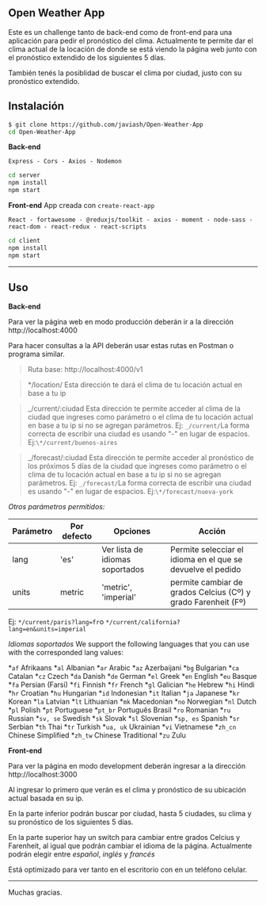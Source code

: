 ## Open Weather App

Este es un challenge tanto de back-end como de front-end para una aplicación para pedir el pronóstico del clima. Actualmente te permite dar el clima actual de la locación de donde se está viendo la página web junto con el pronóstico extendido de los siguientes 5 días.

También tenés la posiblidad de buscar el clima por ciudad, justo con su pronóstico extendido.

## Instalación

```bash
$ git clone https://github.com/javiash/Open-Weather-App
cd Open-Weather-App
```

**Back-end**

`Express - Cors - Axios - Nodemon`

```bash
cd server
npm install
npm start
```

**Front-end**
App creada con `create-react-app`

`React - fortawesome - @reduxjs/toolkit - axios - moment - node-sass - react-dom - react-redux - react-scripts`

```bash
cd client
npm install
npm start
```

---

## Uso

**Back-end**

Para ver la página web en modo producción deberán ir a la dirección http://localhost:4000

Para hacer consultas a la API deberán usar estas rutas en Postman o programa similar.

> Ruta base: http://localhost:4000/v1

> \*/location/
Esta dirección te dará el clima de tu locación actual en base a tu ip

> _/current/:ciudad
Esta dirección te permite acceder al clima de la ciudad que ingreses como parámetro o el clima de tu locación actual en base a tu ip si no se agregan parámetros. Ej: `_/current/`La forma correcta de escribir una ciudad es usando "-" en lugar de espacios. Ej:`\*/current/buenos-aires`

> _/forecast/:ciudad
Esta dirección te permite acceder al pronóstico de los próximos 5 días de la ciudad que ingreses como parámetro o el clima de tu locación actual en base a tu ip si no se agregan parámetros. Ej: `_/forecast/`La forma correcta de escribir una ciudad es usando "-" en lugar de espacios. Ej:`\*/forecast/nueva-york`

_Otros parámetros permitidos:_

| Parámetro | Por defecto | Opciones                        | Acción                                                        |
| --------- | ----------- | ------------------------------- | ------------------------------------------------------------- |
| lang      | 'es'        | Ver lista de idiomas soportados | Permite selecciar el idioma en el que se devuelve el pedido   |
| units     | metric      | 'metric', 'imperial'            | permite cambiar de grados Celcius (Cº) y grado Farenheit (Fº) |

Ej: `*/current/paris?lang=fr`o `*/current/california?lang=en&units=imperial`

_Idiomas soportados_
We support the following languages that you can use with the corresponded lang values:

*`af` Afrikaans
*`al` Albanian
*`ar` Arabic
*`az` Azerbaijani
*`bg` Bulgarian
*`ca` Catalan
*`cz` Czech
*`da` Danish
*`de` German
*`el` Greek
*`en` English
*`eu` Basque
*`fa` Persian (Farsi)
*`fi` Finnish
*`fr` French
*`gl` Galician
*`he` Hebrew
*`hi` Hindi
*`hr` Croatian
*`hu` Hungarian
*`id` Indonesian
*`it` Italian
*`ja` Japanese
*`kr` Korean
*`la` Latvian
*`lt` Lithuanian
*`mk` Macedonian
*`no` Norwegian
*`nl` Dutch
*`pl` Polish
*`pt` Portuguese
*`pt_br` Português Brasil
*`ro` Romanian
*`ru` Russian
*`sv, se` Swedish
*`sk` Slovak
*`sl` Slovenian
*`sp, es` Spanish
*`sr` Serbian
*`th` Thai
*`tr` Turkish
*`ua, uk` Ukrainian
*`vi` Vietnamese
*`zh_cn` Chinese Simplified
*`zh_tw` Chinese Traditional
*`zu` Zulu

**Front-end**

Para ver la página en modo development deberán ingresar a la dirección http://localhost:3000

Al ingresar lo primero que verán es el clima y pronóstico de su ubicación actual basada en su ip.

En la parte inferior podrán buscar por ciudad, hasta 5 ciudades, su clima y su pronóstico de los siguientes 5 días.

En la parte superior hay un switch para cambiar entre grados Celcius y Farenheit, al igual que podrán cambiar el idioma de la página. Actualmente podrán elegir entre _español_, _inglés_ y _francés_

Está optimizado para ver tanto en el escritorio con en un teléfono celular.

---

Muchas gracias.
